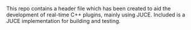 This repo contains a header file which has been created to aid the development of real-time C++ plugins, mainly using JUCE. Included is a JUCE implementation for building and testing.
